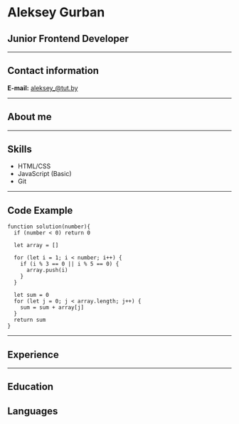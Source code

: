 # Aleksey Gurban

## Junior Frontend Developer

---

## Contact information

**E-mail:** aleksey_@tut.by

---

## About me

---

## Skills

-  HTML/CSS
-  JavaScript (Basic)
-  Git

---

## Code Example

```
function solution(number){
  if (number < 0) return 0

  let array = []

  for (let i = 1; i < number; i++) {
    if (i % 3 == 0 || i % 5 == 0) {
      array.push(i)
    }
  }

  let sum = 0
  for (let j = 0; j < array.length; j++) {
    sum = sum + array[j]
  }
  return sum
}
```

---

## Experience

---

## Education

## Languages
